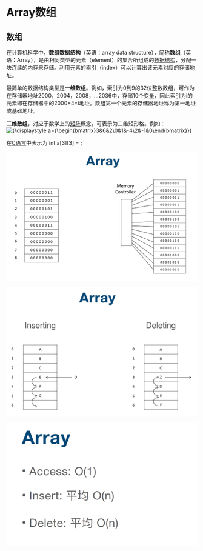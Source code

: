 # Array数组

## 数组

在计算机科学中，**数组数据结构**（英语：array data structure），简称**数组**（英语：Array），是由相同类型的元素（element）的集合所组成的[数据结构](https://zh.wikipedia.org/wiki/%E6%95%B0%E6%8D%AE%E7%BB%93%E6%9E%84)，分配一块连续的内存来存储。利用元素的索引（index）可以计算出该元素对应的存储地址。

最简单的数据结构类型是**一维数组**。例如，索引为0到9的32位整数数组，可作为在存储器地址2000，2004，2008，...2036中，存储10个变量，因此索引为i的元素即在存储器中的2000+4×i地址。数组第一个元素的存储器地址称为第一地址或基础地址。

**二维数组**，对应于数学上的[矩阵](https://zh.wikipedia.org/wiki/%E7%9F%A9%E9%99%A3)概念，可表示为二维矩形格。例如：![{\displaystyle a={\begin{bmatrix}3&amp;6&amp;2\\0&amp;1&amp;-4\\2&amp;-1&amp;0\end{bmatrix}}}](https://wikimedia.org/api/rest_v1/media/math/render/svg/f3fe7cbb32984a8abfa8a8c364ad767599f8a6c9)

在[C语言](https://zh.wikipedia.org/wiki/C%E8%AF%AD%E8%A8%80)中表示为\`int a\[3\]\[3\] = ;

![](../../.gitbook/assets/pi-zhu-20200423-004403.png)

![](../../.gitbook/assets/pi-zhu-20200423-004403%20%282%29.png)

![](../../.gitbook/assets/pi-zhu-20200423-004403%20%284%29.png)



